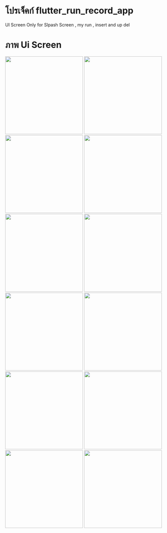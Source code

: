 # โปรเจ็คก์ flutter_run_record_app

UI Screen Only for Slpash Screen , my run , insert and up del

# ภาพ Ui Screen

<img src="https://github.com/user-attachments/assets/73503526-0aaa-43c4-afba-b3acb18b2c27" width="250">

<img src="https://github.com/user-attachments/assets/5190ef64-ee07-478d-915f-47ac46e03bf4" width="250">

<img src="https://github.com/user-attachments/assets/804cf1a5-8698-486e-9d92-512a1872b929" width="250">

<img src="https://github.com/user-attachments/assets/eecf6fd2-b7a5-4ca0-9af8-982b49b5bd7d" width="250">

<img src="https://github.com/user-attachments/assets/34a8352e-fe01-4fe4-963c-458b672305d9" width="250">

<img src="https://github.com/user-attachments/assets/b156d287-f66c-4f7c-918e-854909f95f25" width="250">

<img src="https://github.com/user-attachments/assets/065764cf-05c3-4602-878f-f7b6a0fa7f4a" width="250">

<img src="https://github.com/user-attachments/assets/8e3362dd-4d07-4901-9349-fc96dcb2c40b" width="250">

<img src="https://github.com/user-attachments/assets/9fa3e2de-8c66-4847-84b4-97da8f46bc46" width="250">

<img src="https://github.com/user-attachments/assets/091435b8-46e2-494d-afe4-17e1b60e5e76" width="250">

<img src="https://github.com/user-attachments/assets/eebb4a70-b13f-4542-a9d8-790b567aafc4" width="250">

<img src="https://github.com/user-attachments/assets/a64cfea6-fa68-405e-b101-7df505c19c1e" width="250">




















